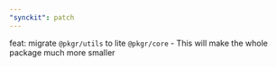 ```yaml
---
"synckit": patch
---
```


feat: migrate `@pkgr/utils` to lite `@pkgr/core` - This will make the whole package much more smaller
